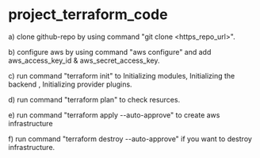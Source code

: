 # project_terraform_code

a) clone github-repo  by using command "git clone <https_repo_url>".

b)   configure aws by using command "aws configure" and add aws_access_key_id & aws_secret_access_key.

c)   run command "terraform init" to Initializing modules, Initializing the backend , Initializing provider plugins. 

d)   run command "terraform plan" to check resurces. 

e)   run command "terraform apply --auto-approve" to create aws infrastructure 

f)  run command "terraform destroy --auto-approve" if you want to destroy infrastructure. 
